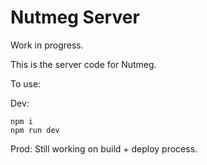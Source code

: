 # Nutmeg Server

Work in progress.

This is the server code for Nutmeg.

To use:

Dev:
```
npm i
npm run dev
```

Prod:
Still working on build + deploy process.